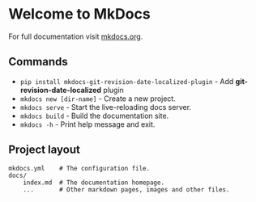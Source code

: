 # Welcome to MkDocs

For full documentation visit [mkdocs.org](https://www.mkdocs.org).

## Commands

* `pip install mkdocs-git-revision-date-localized-plugin` - Add **git-revision-date-localized** plugin
* `mkdocs new [dir-name]` - Create a new project.
* `mkdocs serve` - Start the live-reloading docs server.
* `mkdocs build` - Build the documentation site.
* `mkdocs -h` - Print help message and exit.

## Project layout

    mkdocs.yml    # The configuration file.
    docs/
        index.md  # The documentation homepage.
        ...       # Other markdown pages, images and other files.
